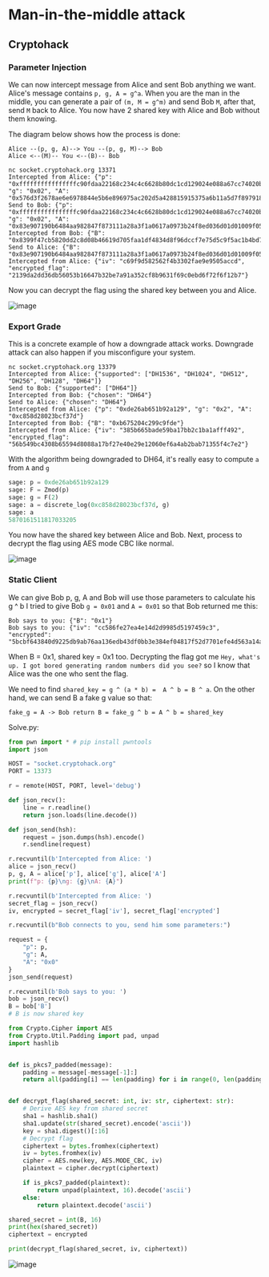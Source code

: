 # Man-in-the-middle attack
## Cryptohack
### Parameter Injection
We can now intercept message from Alice and sent Bob anything we want. Alice's message contains `p, g, A = g^a`. When you are the man in the middle, you can generate a pair of `(m, M = g^m)` and send Bob `M`, after that, send `M` back to Alice. You now have 2 shared key with Alice and Bob without them knowing.

The diagram below shows how the process is done:

```
Alice --(p, g, A)--> You --(p, g, M)--> Bob
Alice <--(M)-- You <--(B)-- Bob
```

```
nc socket.cryptohack.org 13371
Intercepted from Alice: {"p": "0xffffffffffffffffc90fdaa22168c234c4c6628b80dc1cd129024e088a67cc74020bbea63b139b22514a08798e3404ddef9519b3cd3a431b302b0a6df25f14374fe1356d6d51c245e485b576625e7ec6f44c42e9a637ed6b0bff5cb6f406b7edee386bfb5a899fa5ae9f24117c4b1fe649286651ece45b3dc2007cb8a163bf0598da48361c55d39a69163fa8fd24cf5f83655d23dca3ad961c62f356208552bb9ed529077096966d670c354e4abc9804f1746c08ca237327ffffffffffffffff", "g": "0x02", "A": "0x576d3f2678ae6e6978844e5b6e896975ac202d5a428815915375a6b11a5d7f8979185bd8bbd5bae25d0352b676ed0ce029da036213b3db025a95eb9a30eaf85f2a4d947930305e117cda33e2faee04b9379c9538c2db208f96efafac6991eb271423dd17c1226d177b60fe5ed0948480054bafde55ffe81f3429b28c51b0652486da508ff758bab52146a3f33dcbdb4e9e7f3b6630b6ee442e29ee6738595138c66cb463357e13b76ce66a2b76aaf61969f179b2f759c398943b8841fe714ea"}
Send to Bob: {"p": "0xffffffffffffffffc90fdaa22168c234c4c6628b80dc1cd129024e088a67cc74020bbea63b139b22514a08798e3404ddef9519b3cd3a431b302b0a6df25f14374fe1356d6d51c245e485b576625e7ec6f44c42e9a637ed6b0bff5cb6f406b7edee386bfb5a899fa5ae9f24117c4b1fe649286651ece45b3dc2007cb8a163bf0598da48361c55d39a69163fa8fd24cf5f83655d23dca3ad961c62f356208552bb9ed529077096966d670c354e4abc9804f1746c08ca237327ffffffffffffffff", "g": "0x02", "A": "0x83e907190b6484aa982847f873111a28a3f1a0617a0973b24f8ed036d01d01009f050fa636cfe030cdd26f1309465cdea4ebc97d421fa5ebeedda63d948c8b00e81c8e8e63e720ad74bf867139ac2112883928d0441290f9f40e67a44e4447b7f8841f6f573b8b6a85d679bb611d7f026a4c2c904dd4a97a2d0048531f43b78e7c539d9e59149229ed32630506d11f13b42609bb4b8c4644e0f3ede537022ac7de96288c1794746f3f57b25a2668363a4314879c3834a9961ba3800f7de4798d"}
Intercepted from Bob: {"B": "0x8399f47cb5820dd2c8d08b46619d705faa1df4834d8f96dccf7e75d5c9f5ac1b4bd72421a06a0bd25c4201d78df5b718183f3a1e15c0a22ba600256fbd700b7fa7138faec59930922706d5fe3910e9a018d602d45ed771b604c5b38232bc766ef9ab5a0c7eec5991813625453ed429602daf1857d5272faabdafd7e2c7d0a8390b71f3c7f44f2640125e353f9ea0019027c08db2d4cca924faf31a52eb7b7193c1864662ee3653237d8586c7b019af8b711aa609abe093f89f481cbe18d66495"}
Send to Alice: {"B": "0x83e907190b6484aa982847f873111a28a3f1a0617a0973b24f8ed036d01d01009f050fa636cfe030cdd26f1309465cdea4ebc97d421fa5ebeedda63d948c8b00e81c8e8e63e720ad74bf867139ac2112883928d0441290f9f40e67a44e4447b7f8841f6f573b8b6a85d679bb611d7f026a4c2c904dd4a97a2d0048531f43b78e7c539d9e59149229ed32630506d11f13b42609bb4b8c4644e0f3ede537022ac7de96288c1794746f3f57b25a2668363a4314879c3834a9961ba3800f7de4798d"}
Intercepted from Alice: {"iv": "c69f9d582562f4b3302fae9e9505accd", "encrypted_flag": "2139da2dd36db56053b16647b32be7a91a352cf8b9631f69c0ebd6f72f6f12b7"}
```

Now you can decrypt the flag using the shared key between you and Alice.

![image](https://github.com/user-attachments/assets/95221d4c-8594-4a1c-885f-3478625b1202)


### Export Grade
This is a concrete example of how a downgrade attack works. Downgrade attack can also happen if you misconfigure your system.

```
nc socket.cryptohack.org 13379
Intercepted from Alice: {"supported": ["DH1536", "DH1024", "DH512", "DH256", "DH128", "DH64"]}
Send to Bob: {"supported": ["DH64"]}                                                   
Intercepted from Bob: {"chosen": "DH64"}
Send to Alice: {"chosen": "DH64"}
Intercepted from Alice: {"p": "0xde26ab651b92a129", "g": "0x2", "A": "0xc858d28023bcf37d"}
Intercepted from Bob: {"B": "0xb675204c299c9fde"}
Intercepted from Alice: {"iv": "385b665bade59ba17bb2c1ba1afff492", "encrypted_flag": "56b549bc4308b65594d8088a17bf27e40e29e12060ef6a4ab2bab71355f4c7e2"}
```

With the algorithm being downgraded to DH64, it's really easy to compute `a` from `A` and `g`

```python
sage: p = 0xde26ab651b92a129
sage: F = Zmod(p)
sage: g = F(2)
sage: a = discrete_log(0xc858d28023bcf37d, g)
sage: a
5870161511817033205
```

You now have the shared key between Alice and Bob. Next, process to decrypt the flag using AES mode CBC like normal.

![image](https://github.com/user-attachments/assets/43c9409c-8f6e-45ee-9393-f31eb0b7f1ce)

### Static Client
We can give Bob p, g, A and Bob will use those parameters to calculate his g ^ b
I tried to give Bob `g = 0x01` and `A = 0x01` so that Bob returned me this:

```
Bob says to you: {"B": "0x1"}
Bob says to you: {"iv": "cc586fe27ea4e14d2d9985d5197459c3", "encrypted": "5bcbf643840d9225db9ab76aa136edb43df0bb3e384ef04817f52d7701efe4d563a14a166c87781f5f0a2cd87bc1b4752efbbd084acd1f7232717e238f66634a5d4a9f38c1f93f3cbcc314b51517b277"}
```

When B = 0x1, shared key = 0x1 too. Decrypting the flag got me ```Hey, what's up. I got bored generating random numbers did you see?``` so I know that Alice was the one who sent the flag.

We need to find `shared_key = g ^ (a * b) =  A ^ b = B ^ a`. On the other hand, we can send B a fake g value so that:

```
fake_g = A -> Bob return B = fake_g ^ b = A ^ b = shared_key
```

Solve.py:
```python
from pwn import * # pip install pwntools
import json

HOST = "socket.cryptohack.org"
PORT = 13373

r = remote(HOST, PORT, level='debug')

def json_recv():
    line = r.readline()
    return json.loads(line.decode())

def json_send(hsh):
    request = json.dumps(hsh).encode()
    r.sendline(request)

r.recvuntil(b'Intercepted from Alice: ')
alice = json_recv()
p, g, A = alice['p'], alice['g'], alice['A']
print(f"p: {p}\ng: {g}\nA: {A}")

r.recvuntil(b'Intercepted from Alice: ')
secret_flag = json_recv()
iv, encrypted = secret_flag['iv'], secret_flag['encrypted']

r.recvuntil(b"Bob connects to you, send him some parameters:")

request = {
    "p": p,
    "g": A,
    "A": "0x0"
}
json_send(request)

r.recvuntil(b'Bob says to you: ')
bob = json_recv()
B = bob['B']
# B is now shared key

from Crypto.Cipher import AES
from Crypto.Util.Padding import pad, unpad
import hashlib


def is_pkcs7_padded(message):
    padding = message[-message[-1]:]
    return all(padding[i] == len(padding) for i in range(0, len(padding)))


def decrypt_flag(shared_secret: int, iv: str, ciphertext: str):
    # Derive AES key from shared secret
    sha1 = hashlib.sha1()
    sha1.update(str(shared_secret).encode('ascii'))
    key = sha1.digest()[:16]
    # Decrypt flag
    ciphertext = bytes.fromhex(ciphertext)
    iv = bytes.fromhex(iv)
    cipher = AES.new(key, AES.MODE_CBC, iv)
    plaintext = cipher.decrypt(ciphertext)

    if is_pkcs7_padded(plaintext):
        return unpad(plaintext, 16).decode('ascii')
    else:
        return plaintext.decode('ascii')

shared_secret = int(B, 16)
print(hex(shared_secret))
ciphertext = encrypted

print(decrypt_flag(shared_secret, iv, ciphertext))
```

![image](https://github.com/user-attachments/assets/47da88f0-574c-4e44-9397-6ed3728d8138)
